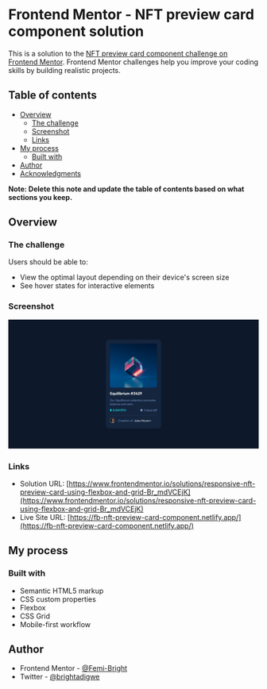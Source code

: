 # Frontend Mentor - NFT preview card component solution

This is a solution to the [NFT preview card component challenge on Frontend Mentor](https://www.frontendmentor.io/challenges/nft-preview-card-component-SbdUL_w0U). Frontend Mentor challenges help you improve your coding skills by building realistic projects. 

## Table of contents

- [Overview](#overview)
  - [The challenge](#the-challenge)
  - [Screenshot](#screenshot)
  - [Links](#links)
- [My process](#my-process)
  - [Built with](#built-with)
- [Author](#author)
- [Acknowledgments](#acknowledgments)

**Note: Delete this note and update the table of contents based on what sections you keep.**

## Overview

### The challenge

Users should be able to:

- View the optimal layout depending on their device's screen size
- See hover states for interactive elements

### Screenshot

![](./screenshot.jpg)

### Links

- Solution URL: [https://www.frontendmentor.io/solutions/responsive-nft-preview-card-using-flexbox-and-grid-Br_mdVCEjK](https://www.frontendmentor.io/solutions/responsive-nft-preview-card-using-flexbox-and-grid-Br_mdVCEjK)
- Live Site URL: [https://fb-nft-preview-card-component.netlify.app/](https://fb-nft-preview-card-component.netlify.app/)

## My process

### Built with

- Semantic HTML5 markup
- CSS custom properties
- Flexbox
- CSS Grid
- Mobile-first workflow

## Author

- Frontend Mentor - [@Femi-Bright](https://www.frontendmentor.io/profile/Femi-Bright)
- Twitter - [@brightadigwe](https://www.twitter.com/brightadigwe)

